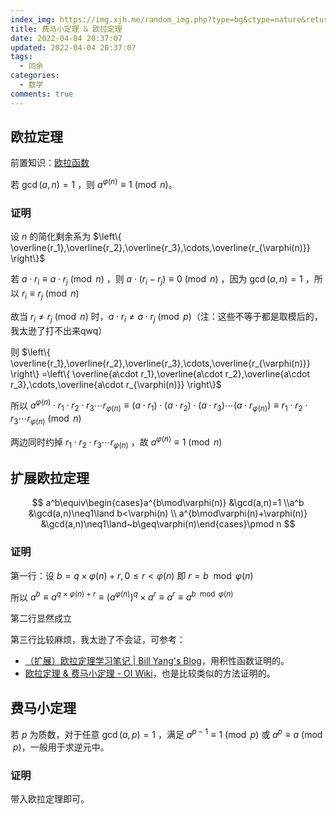 ```yaml
---
index_img: https://img.xjh.me/random_img.php?type=bg&ctype=nature&return=302&seed=273612
title: 费马小定理 & 欧拉定理
date: 2022-04-04 20:37:07
updated: 2022-04-04 20:37:07
tags:
  - 同余
categories:
  - 数学
comments: true
---
```

## 欧拉定理

前置知识：[欧拉函数](https://oi-wiki.org/math/number-theory/euler/)

若 $\gcd(a,n)=1$ ，则 $a^{\varphi(n)}\equiv 1\pmod n$。

### 证明

设 $n$ 的简化剩余系为 $\left\{ \overline{r_1},\overline{r_2},\overline{r_3},\cdots,\overline{r_{\varphi(n)}} \right\}$

若 $a\cdot r_i\equiv a\cdot r_j\pmod n$ ，则 $a\cdot(r_i-r_j)\equiv 0 \pmod n$ ，因为 $\gcd(a,n)=1$ ，所以 $r_i\equiv r_j\pmod n$

故当 $r_i\ne r_j\pmod n$ 时，$a\cdot r_i\ne a\cdot r_j\pmod p$（注：这些不等于都是取模后的，我太逊了打不出来qwq）

则 $\left\{ \overline{r_1},\overline{r_2},\overline{r_3},\cdots,\overline{r_{\varphi(n)}} \right\} =\left\{ \overline{a\cdot r_1},\overline{a\cdot r_2},\overline{a\cdot r_3},\cdots,\overline{a\cdot r_{\varphi(n)}} \right\}$

所以 $a^{\varphi(n)}\cdot r_1\cdot r_2\cdot r_3\cdots r_{\varphi(n)}\equiv (a\cdot r_1)\cdot(a\cdot r_2)\cdot(a\cdot r_3)\cdots(a\cdot r_{\varphi(n)})\equiv r_1\cdot r_2\cdot r_3\cdots r_{\varphi(n)}\pmod n$

两边同时约掉 $r_1\cdot r_2\cdot r_3\cdots r_{\varphi(n)}$ ，故 $a^{\varphi(n)}\equiv 1\pmod n$

## 扩展欧拉定理

$$
a^b\equiv\begin{cases}a^{b\mod\varphi(n)} &\gcd(a,n)=1 \\a^b &\gcd(a,n)\neq1\land b<\varphi(n) \\ a^{b\mod\varphi(n)+\varphi(n)} &\gcd(a,n)\neq1\land~b\geq\varphi(n)\end{cases}\pmod n
$$

### 证明

第一行：设 $b=q\times\varphi(n)+r,0\le r<\varphi(n)$ 即 $r=b\mod \varphi(n)$

所以 $a^b\equiv a^{q\times\varphi(n)+r}\equiv (a^{\varphi(n)})^q\times a^r\equiv a^r\equiv a^{b\mod \varphi(n)}$

第二行显然成立

第三行比较麻烦，我太逊了不会证，可参考：

- [（扩展）欧拉定理学习笔记 | Bill Yang's Blog](http://blog.bill.moe/euler-theorem-notes/#证明)，用积性函数证明的。
- [欧拉定理 & 费马小定理 - OI Wiki](https://oi-wiki.org/math/number-theory/fermat/#_6)，也是比较类似的方法证明的。

## 费马小定理

若 $p$ 为质数，对于任意 $\gcd(a, p)=1$ ，满足 $a^{p-1}\equiv 1\pmod p$ 或 $a^p\equiv a\pmod p$，一般用于求逆元中。

### 证明

带入欧拉定理即可。

